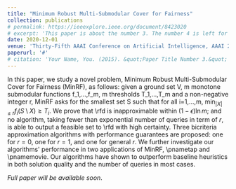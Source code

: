 ```yaml
---
title: "Minimum Robust Multi-Submodular Cover for Fairness"
collection: publications
# permalink: https://ieeexplore.ieee.org/document/8423020
# excerpt: 'This paper is about the number 3. The number 4 is left for future work.'
date: 2020-12-01
venue: 'Thirty-Fifth AAAI Conference on Artificial Intelligence, AAAI 2021'
paperurl: '#'
# citation: 'Your Name, You. (2015). &quot;Paper Title Number 3.&quot; <i>Journal 1</i>. 1(3).'
---
```

 In this paper, we study a novel problem, Minimum Robust Multi-Submodular Cover for Fairness (MinRF), as follows: given a ground set V, m monotone submodular functions f_1,...,f_m, m thresholds T_1,...,T_m and a non-negative integer r, MinRF asks for the smallest set S such that for all i=1,...,m, $\min_{|X| \leq r} f_i(S \setminus X) \geq T_i$. We prove that \rfd is inapproximable within $(1-\epsilon)\ln m$; and no algorithm, taking fewer than exponential number of queries in term of $r$, is able to output a feasible set to \rfd with high certainty. Three bicriteria approximation algorithms with performance guarantees are proposed: one for $r=0$, one for $r=1$, and one for general $r$. We further investigate our algorithms' performance in two applications of MinRF, \pnametap and \pnamemovie. Our algorithms have shown to outperform baseline heuristics in both solution quality and the number of queries in most cases.

*Full paper will be available soon*.
